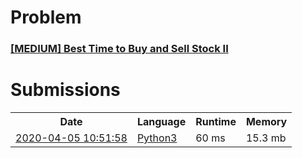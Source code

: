 <h1>Problem</h1>
<h3><a href="https://leetcode.com/problems/best-time-to-buy-and-sell-stock-ii/description/">[MEDIUM] Best Time to Buy and Sell Stock II</a></h3>

<h1>Submissions</h1>
<table>
<tr>
<th>Date</th> <th>Language</th> <th>Runtime</th> <th>Memory</th>
</tr>
<tr>
<td> <a href="https://leetcode.com/submissions/detail/320053745/"> 2020-04-05 10:51:58 </a> </td>
<td> <a href="./0122.%20Best%20Time%20to%20Buy%20and%20Sell%20Stock%20II.py"> Python3 </a> </td>
<td> 60 ms </td>
<td> 15.3 mb </td>
</tr>
</table>
